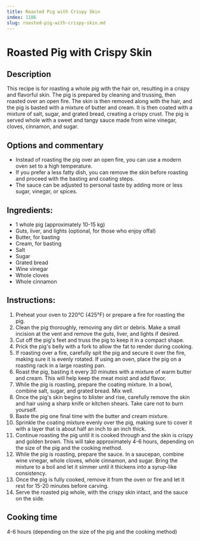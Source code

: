 ```yaml
---
title: Roasted Pig with Crispy Skin
index: 1186
slug: roasted-pig-with-crispy-skin.md
---
```


# Roasted Pig with Crispy Skin

## Description
This recipe is for roasting a whole pig with the hair on, resulting in a crispy and flavorful skin. The pig is prepared by cleaning and trussing, then roasted over an open fire. The skin is then removed along with the hair, and the pig is basted with a mixture of butter and cream. It is then coated with a mixture of salt, sugar, and grated bread, creating a crispy crust. The pig is served whole with a sweet and tangy sauce made from wine vinegar, cloves, cinnamon, and sugar.

## Options and commentary
- Instead of roasting the pig over an open fire, you can use a modern oven set to a high temperature.
- If you prefer a less fatty dish, you can remove the skin before roasting and proceed with the basting and coating steps.
- The sauce can be adjusted to personal taste by adding more or less sugar, vinegar, or spices.

## Ingredients:
- 1 whole pig (approximately 10-15 kg)
- Guts, liver, and lights (optional, for those who enjoy offal)
- Butter, for basting
- Cream, for basting
- Salt
- Sugar
- Grated bread
- Wine vinegar
- Whole cloves
- Whole cinnamon

## Instructions:
1. Preheat your oven to 220°C (425°F) or prepare a fire for roasting the pig.
2. Clean the pig thoroughly, removing any dirt or debris. Make a small incision at the vent and remove the guts, liver, and lights if desired.
3. Cut off the pig's feet and truss the pig to keep it in a compact shape.
4. Prick the pig's belly with a fork to allow the fat to render during cooking.
5. If roasting over a fire, carefully spit the pig and secure it over the fire, making sure it is evenly rotated. If using an oven, place the pig on a roasting rack in a large roasting pan.
6. Roast the pig, basting it every 30 minutes with a mixture of warm butter and cream. This will help keep the meat moist and add flavor.
7. While the pig is roasting, prepare the coating mixture. In a bowl, combine salt, sugar, and grated bread. Mix well.
8. Once the pig's skin begins to blister and rise, carefully remove the skin and hair using a sharp knife or kitchen shears. Take care not to burn yourself.
9. Baste the pig one final time with the butter and cream mixture.
10. Sprinkle the coating mixture evenly over the pig, making sure to cover it with a layer that is about half an inch to an inch thick.
11. Continue roasting the pig until it is cooked through and the skin is crispy and golden brown. This will take approximately 4-6 hours, depending on the size of the pig and the cooking method.
12. While the pig is roasting, prepare the sauce. In a saucepan, combine wine vinegar, whole cloves, whole cinnamon, and sugar. Bring the mixture to a boil and let it simmer until it thickens into a syrup-like consistency.
13. Once the pig is fully cooked, remove it from the oven or fire and let it rest for 15-20 minutes before carving.
14. Serve the roasted pig whole, with the crispy skin intact, and the sauce on the side.

## Cooking time
4-6 hours (depending on the size of the pig and the cooking method)